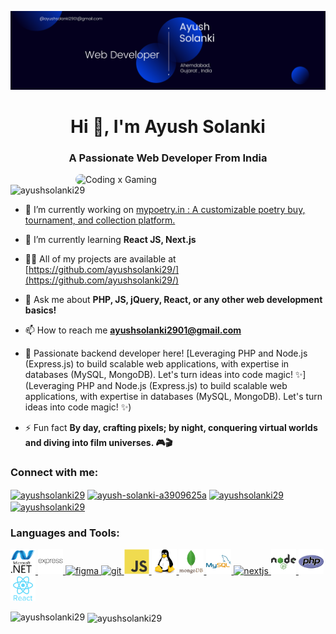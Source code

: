 [![MasterHead](https://raw.githubusercontent.com/ayushsolanki29/ayushsolanki29/main/Black%20Technology%20LinkedIn%20Banner.png)](https://raw.githubusercontent.com/ayushsolanki29/ayushsolanki29/main/Black%20Technology%20LinkedIn%20Banner.png)


<h1 align="center">Hi 👋, I'm Ayush Solanki</h1>
<h3 align="center">A Passionate Web Developer From India</h3>

<img align="right" alt="Coding x Gaming" width="400" style="border-radius: 10px;" src="https://camo.githubusercontent.com/40165a147c3dcea0fa1db780bb533fc5f98546ccfb9d5d05ddb2f429277f5348/68747470733a2f2f616e616c7974696373696e6469616d61672e636f6d2f77702d636f6e74656e742f75706c6f6164732f323031382f31322f646576656c6f7065722d6472696262626c652e676966">

<p align="left"> <img src="https://komarev.com/ghpvc/?username=ayushsolanki29&label=Profile%20views&color=0e75b6&style=flat" alt="ayushsolanki29" /> </p>

- 🔭 I’m currently working on [mypoetry.in : A customizable poetry buy, tournament, and collection platform.](https://mypoetry.in/)

- 🌱 I’m currently learning **React JS, Next.js**

- 👨‍💻 All of my projects are available at [https://github.com/ayushsolanki29/](https://github.com/ayushsolanki29/)

- 💬 Ask me about **PHP, JS, jQuery, React, or any other web development basics!**

- 📫 How to reach me **ayushsolanki2901@gmail.com**

- 🚀 Passionate backend developer here! [Leveraging PHP and Node.js (Express.js) to build scalable web applications, with expertise in databases (MySQL, MongoDB). Let's turn ideas into code magic! ✨](Leveraging PHP and Node.js (Express.js) to build scalable web applications, with expertise in databases (MySQL, MongoDB). Let's turn ideas into code magic! ✨)

- ⚡ Fun fact **By day, crafting pixels; by night, conquering virtual worlds and diving into film universes. 🎮🎬**

<h3 align="left">Connect with me:</h3>
<p align="left">
<a href="https://twitter.com/ayushsolanki29" target="blank"><img align="center" src="https://raw.githubusercontent.com/rahuldkjain/github-profile-readme-generator/master/src/images/icons/Social/twitter.svg" alt="ayushsolanki29" height="30" width="40" /></a>
<a href="https://linkedin.com/in/ayush-solanki-a3909625a" target="blank"><img align="center" src="https://raw.githubusercontent.com/rahuldkjain/github-profile-readme-generator/master/src/images/icons/Social/linked-in-alt.svg" alt="ayush-solanki-a3909625a" height="30" width="40" /></a>
<a href="https://fb.com/ayushsolanki29" target="blank"><img align="center" src="https://raw.githubusercontent.com/rahuldkjain/github-profile-readme-generator/master/src/images/icons/Social/facebook.svg" alt="ayushsolanki29" height="30" width="40" /></a>
<a href="https://instagram.com/ayushsolanki29" target="blank"><img align="center" src="https://raw.githubusercontent.com/rahuldkjain/github-profile-readme-generator/master/src/images/icons/Social/instagram.svg" alt="ayushsolanki29" height="30" width="40" /></a>
</p>

<h3 align="left">Languages and Tools:</h3>
<p align="left"> <a href="https://dotnet.microsoft.com/" target="_blank" rel="noreferrer"> <img src="https://raw.githubusercontent.com/devicons/devicon/master/icons/dot-net/dot-net-original-wordmark.svg" alt="dotnet" width="40" height="40"/> </a> <a href="https://expressjs.com" target="_blank" rel="noreferrer"> <img src="https://raw.githubusercontent.com/devicons/devicon/master/icons/express/express-original-wordmark.svg" alt="express" width="40" height="40"/> </a> <a href="https://www.figma.com/" target="_blank" rel="noreferrer"> <img src="https://www.vectorlogo.zone/logos/figma/figma-icon.svg" alt="figma" width="40" height="40"/> </a> <a href="https://git-scm.com/" target="_blank" rel="noreferrer"> <img src="https://www.vectorlogo.zone/logos/git-scm/git-scm-icon.svg" alt="git" width="40" height="40"/> </a> <a href="https://developer.mozilla.org/en-US/docs/Web/JavaScript" target="_blank" rel="noreferrer"> <img src="https://raw.githubusercontent.com/devicons/devicon/master/icons/javascript/javascript-original.svg" alt="javascript" width="40" height="40"/> </a> <a href="https://www.linux.org/" target="_blank" rel="noreferrer"> <img src="https://raw.githubusercontent.com/devicons/devicon/master/icons/linux/linux-original.svg" alt="linux" width="40" height="40"/> </a> <a href="https://www.mongodb.com/" target="_blank" rel="noreferrer"> <img src="https://raw.githubusercontent.com/devicons/devicon/master/icons/mongodb/mongodb-original-wordmark.svg" alt="mongodb" width="40" height="40"/> </a> <a href="https://www.mysql.com/" target="_blank" rel="noreferrer"> <img src="https://raw.githubusercontent.com/devicons/devicon/master/icons/mysql/mysql-original-wordmark.svg" alt="mysql" width="40" height="40"/> </a> <a href="https://nextjs.org/" target="_blank" rel="noreferrer"> <img src="https://cdn.worldvectorlogo.com/logos/nextjs-2.svg" alt="nextjs" width="40" height="40"/> </a> <a href="https://nodejs.org" target="_blank" rel="noreferrer"> <img src="https://raw.githubusercontent.com/devicons/devicon/master/icons/nodejs/nodejs-original-wordmark.svg" alt="nodejs" width="40" height="40"/> </a> <a href="https://www.php.net" target="_blank" rel="noreferrer"> <img src="https://raw.githubusercontent.com/devicons/devicon/master/icons/php/php-original.svg" alt="php" width="40" height="40"/> </a> <a href="https://reactjs.org/" target="_blank" rel="noreferrer"> <img src="https://raw.githubusercontent.com/devicons/devicon/master/icons/react/react-original-wordmark.svg" alt="react" width="40" height="40"/> </a> </p>

<p><img align="left" src="https://github-readme-stats.vercel.app/api/top-langs?username=ayushsolanki29&show_icons=true&locale=en&layout=compact" alt="ayushsolanki29" /></p>

<p>&nbsp;<img align="center" src="https://github-readme-stats.vercel.app/api?username=ayushsolanki29&show_icons=true&locale=en" alt="ayushsolanki29" /></p>
